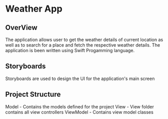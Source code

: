 <?xml version="1.0" encoding="UTF-8" standalone="no"?>
<document type="com.apple.InterfaceBuilder3.CocoaTouch.XIB" version="3.0" toolsVersion="13142" targetRuntime="iOS.CocoaTouch" propertyAccessControl="none" useAutolayout="YES" useTraitCollections="YES" useSafeAreas="YES" colorMatched="YES">
    <dependencies>
        <plugIn identifier="com.apple.InterfaceBuilder.IBCocoaTouchPlugin" version="12042"/>
    </dependencies>
    <objects>
        <placeholder placeholderIdentifier="IBFilesOwner" id="-1" userLabel="File's Owner"/>
        <placeholder placeholderIdentifier="IBFirstResponder" id="-2" customClass="UIResponder"/>
    </objects>
</document>

# Weather App

## OverView

The application allows user to get the weather details of current location as well as to search for a place and fetch the respective weather details. The application is been written using Swift Progamming language.

## Storyboards

Storyboards are used to design the UI for the application's main screen

## Project Structure

Model - Contains the models defined for the project
View - View folder contains all view controllers
ViewModel - Contains view model classes
